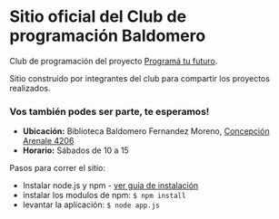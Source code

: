 # Sitio oficial del Club de programación Baldomero
Club de programación del proyecto [Programá tu futuro](http://www.buenosaires.gob.ar/educacion/programatufuturo/aprende-programar).

Sitio construído por integrantes del club para compartir los proyectos realizados.
### Vos también podes ser parte, te esperamos!
* **Ubicación:** Biblioteca Baldomero Fernandez Moreno, [Concepción Arenale 4206](https://www.google.com.ar/maps/place/Concepci%C3%B3n+Arenal+4206,+C1427EKR+CABA/@-34.5912991,-58.4503509,17z/data=!3m1!4b1!4m2!3m1!1s0x95bcb5f0baccc6fd:0x71847f5d14a1291?hl=es)
* **Horario:** Sábados de 10 a 15

Pasos para correr el sitio:
* Instalar node.js y npm - [ver guía de instalación](https://nodejs.org/en/download/)
* instalar los modulos de npm: `$ npm install`
* levantar la aplicación: `$ node app.js`